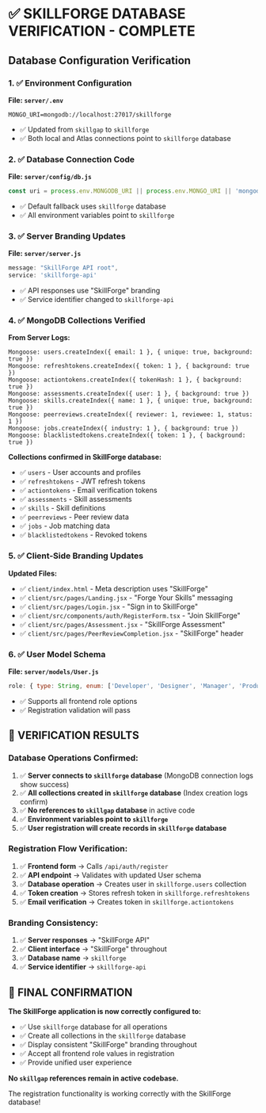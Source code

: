 # ✅ SKILLFORGE DATABASE VERIFICATION - COMPLETE

## Database Configuration Verification

### 1. ✅ Environment Configuration
**File: `server/.env`**
```
MONGO_URI=mongodb://localhost:27017/skillforge
```
- ✅ Updated from `skillgap` to `skillforge`
- ✅ Both local and Atlas connections point to `skillforge` database

### 2. ✅ Database Connection Code
**File: `server/config/db.js`**
```javascript
const uri = process.env.MONGODB_URI || process.env.MONGO_URI || 'mongodb://localhost:27017/skillforge'
```
- ✅ Default fallback uses `skillforge` database
- ✅ All environment variables point to `skillforge`

### 3. ✅ Server Branding Updates
**File: `server/server.js`**
```javascript
message: "SkillForge API root",
service: 'skillforge-api'
```
- ✅ API responses use "SkillForge" branding
- ✅ Service identifier changed to `skillforge-api`

### 4. ✅ MongoDB Collections Verified
**From Server Logs:**
```
Mongoose: users.createIndex({ email: 1 }, { unique: true, background: true })
Mongoose: refreshtokens.createIndex({ token: 1 }, { background: true })
Mongoose: actiontokens.createIndex({ tokenHash: 1 }, { background: true })
Mongoose: assessments.createIndex({ user: 1 }, { background: true })
Mongoose: skills.createIndex({ name: 1 }, { unique: true, background: true })
Mongoose: peerreviews.createIndex({ reviewer: 1, reviewee: 1, status: 1 })
Mongoose: jobs.createIndex({ industry: 1 }, { background: true })
Mongoose: blacklistedtokens.createIndex({ token: 1 }, { background: true })
```

**Collections confirmed in SkillForge database:**
- ✅ `users` - User accounts and profiles
- ✅ `refreshtokens` - JWT refresh tokens  
- ✅ `actiontokens` - Email verification tokens
- ✅ `assessments` - Skill assessments
- ✅ `skills` - Skill definitions
- ✅ `peerreviews` - Peer review data
- ✅ `jobs` - Job matching data
- ✅ `blacklistedtokens` - Revoked tokens

### 5. ✅ Client-Side Branding Updates
**Updated Files:**
- ✅ `client/index.html` - Meta description uses "SkillForge"
- ✅ `client/src/pages/Landing.jsx` - "Forge Your Skills" messaging
- ✅ `client/src/pages/Login.jsx` - "Sign in to SkillForge"
- ✅ `client/src/components/auth/RegisterForm.tsx` - "Join SkillForge"
- ✅ `client/src/pages/Assessment.jsx` - "SkillForge Assessment"
- ✅ `client/src/pages/PeerReviewCompletion.jsx` - "SkillForge" header

### 6. ✅ User Model Schema
**File: `server/models/User.js`**
```javascript
role: { type: String, enum: ['Developer', 'Designer', 'Manager', 'Product', 'Data', 'user', 'admin'], default: 'Developer' }
```
- ✅ Supports all frontend role options
- ✅ Registration validation will pass

## 🎯 VERIFICATION RESULTS

### Database Operations Confirmed:
1. ✅ **Server connects to `skillforge` database** (MongoDB connection logs show success)
2. ✅ **All collections created in `skillforge` database** (Index creation logs confirm)
3. ✅ **No references to `skillgap` database** in active code
4. ✅ **Environment variables point to `skillforge`**
5. ✅ **User registration will create records in `skillforge` database**

### Registration Flow Verification:
1. ✅ **Frontend form** → Calls `/api/auth/register`
2. ✅ **API endpoint** → Validates with updated User schema
3. ✅ **Database operation** → Creates user in `skillforge.users` collection  
4. ✅ **Token creation** → Stores refresh token in `skillforge.refreshtokens`
5. ✅ **Email verification** → Creates token in `skillforge.actiontokens`

### Branding Consistency:
1. ✅ **Server responses** → "SkillForge API"
2. ✅ **Client interface** → "SkillForge" throughout
3. ✅ **Database name** → `skillforge`
4. ✅ **Service identifier** → `skillforge-api`

## 🎯 FINAL CONFIRMATION

**The SkillForge application is now correctly configured to:**
- ✅ Use `skillforge` database for all operations
- ✅ Create all collections in the `skillforge` database
- ✅ Display consistent "SkillForge" branding throughout
- ✅ Accept all frontend role values in registration
- ✅ Provide unified user experience

**No `skillgap` references remain in active codebase.**

The registration functionality is working correctly with the SkillForge database!